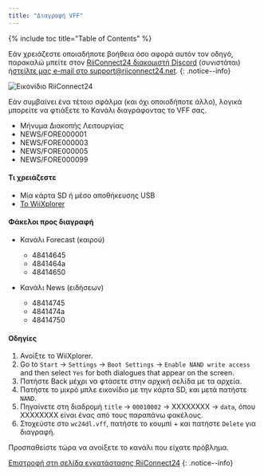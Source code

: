 ```yaml
---
title: "Διαγραφή VFF"
---
```


{% include toc title="Table of Contents" %}

Εάν χρειάζεστε οποιαδήποτε βοήθεια όσο αφορά αυτόν τον οδηγό, παρακαλώ μπείτε στον [ RiiConnect24 διακομιστή Discord](https://discord.gg/rc24) (συνιστάται) ή[στείλτε μας e-mail στο support@riiconnect24.net](mailto:support@riiconnect24.net).
{: .notice--info}

![Εικονίδιο RiiConnect24](/images/WiiRC24Logo.jpg)

Εάν συμβαίνει ένα τέτοιο σφάλμα (και όχι οποιοδήποτε άλλο), λογικά μπορείτε να φτιάξετε το Κανάλι διαγράφοντας το VFF σας.

+ Μήνυμα Διακοπής Λειτουργίας
+ NEWS/FORE000001
+ NEWS/FORE000003
+ NEWS/FORE000005
+ NEWS/FORE000099

#### Τι χρειάζεστε
* Μία κάρτα SD ή μέσο αποθήκευσης USB
* [Το WiiXplorer](https://sourceforge.net/projects/wiixplorer/files/latest/download)

#### Φάκελοι προς διαγραφή

+ Κανάλι Forecast (καιρού)
  + 48414645
  + 4841464a
  + 48414650

+ Κανάλι News (ειδήσεων)
  + 48414745
  + 4841474a
  + 48414750

#### Οδηγίες

1. Ανοίξτε το WiiXplorer.
2. Go to `Start` -> `Settings` -> `Boot Settings` -> `Enable NAND write access` and then select `Yes` for both dialogues that appear on the screen.
3. Πατήστε Back μέχρι να φτάσετε στην αρχική σελίδα με τα αρχεία.
4. Πατήστε το μικρό μπλε εικονίδιο με την κάρτα SD, και μετά πατήστε `NAND`.
5. Πηγαίνετε στη διαδρομή `title` -> `00010002` -> XXXXXXXX -> `data`, όπου XXXXXXXX είναι ένας από τους παραπάνω φακέλους.
6. Στοχεύστε στο `wc24dl.vff`, πατήστε το κουμπί + και πατήστε `Delete` για διαγραφή.

Προσπαθείστε τώρα να ανοίξετε το κανάλι που είχατε πρόβλημα.

[Επιστροφή στη σελίδα εγκατάστασης RiiConnect24](riiconnect24)
{: .notice--info}
